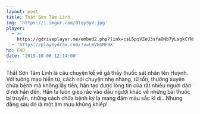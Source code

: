 ```yaml
---
layout: post
title: Thất Sơn Tâm Linh
img: 'https://i.imgur.com/D1qy3yV.jpg'
player:
  - >-
    https://gdriveplayer.me/embed2.php?link=csL5pqVZeU3sfaONb7yLsgkCYNsOj26t2QnGX9uRdiV8G0zTiMVKfQ%252B6rt%252FHc8oBLIR9iUYJd4f8NeL0QqO7aTxmfLyQKfZGrYNeafwtwsBk10m2o8w5D3D%252BCIO3wA%252FHg2oQ0Uqlu%252FCMKHwIhJyTDpliw8VgMrO8DJ9aIG1uik7PgwkCsIco2hEiR99VBGPO9kdsOI%252B66zWqiEExo9JpKK
  - 'https://playhydrax.com/?v=LmV6nMFBX'
hd: FHD
date: '2019-10-08 12:14:00'
---
```

Thất Sơn Tâm Linh là câu chuyện kể về gã thầy thuốc sát nhân tên Huỳnh. Với tướng mạo hiền từ, cách nói chuyện nhẹ nhàng, từ tốn, thường xuyên chữa bệnh mà không lấy tiền, hắn tạo được lòng tin của rất nhiều người dân ở nơi hắn đến. Hắn ta luôn gieo rắc vào đầu người khác về những bài thuốc bí truyền, những cách chữa bệnh kỳ lạ mang đậm màu sắc kì dị…Nhưng đằng sau đó là một âm mưu khủng khiếp!
